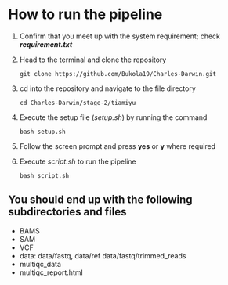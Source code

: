 # How to run the pipeline
1. Confirm that you meet up with the system requirement; check **_requirement.txt_**
2. Head to the terminal and clone the repository

   `git clone https://github.com/Bukola19/Charles-Darwin.git`
  
4. cd into the repository and navigate to the file directory

   `cd Charles-Darwin/stage-2/tiamiyu`

6. Execute the setup file (_setup.sh_) by running the command
   
   `bash setup.sh`

7. Follow the screen prompt and press **yes** or **y** where required
8. Execute _script.sh_ to run the pipeline

   `bash script.sh`

## You should end up with the following subdirectories and files
- BAMS
- SAM
- VCF
- data: data/fastq, data/ref data/fastq/trimmed_reads
- multiqc_data
- multiqc_report.html
